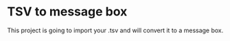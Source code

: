 # TSV to message box
 
This project is going to import your .tsv and will convert it to a message box.
